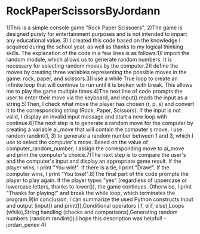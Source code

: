 # RockPaperScissorsByJordann
1)This is a simple console game "Rock Paper Scissoers".
2)The game is designed purely for entertainment purposes and is not intended to impart any educational value.
3) I created this code based on the knowledge I acquired during the school year, as well as thanks to my logical thinking skills. The explanation of the code in a few lines is as follows:1)I import the random module, which allows us to generate random numbers. It is necessary for selecting random moves by the computer.2)I define the moves by creating three variables representing the possible moves in the game: rock, paper, and scissors.3)I use a while True loop to create an infinite loop that will continue to run until it is broken with break. This allows me to play the game multiple times.4)The next line of code prompts the user to enter their move via the keyboard, and input() reads the input as a string.5)Then, I check what move the player has chosen (r, p, s) and convert it to the corresponding string (Rock, Paper, Scissors). If the input is not valid, I display an invalid input message and start a new loop with continue.6)The next step is to generate a random move for the computer by creating a variable ai_move that will contain the computer's move. I use random.randint(1, 3) to generate a random number between 1 and 3, which I use to select the computer's move. Based on the value of computer_random_number, I assign the corresponding move to ai_move and print the computer's choice.7)The next step is to compare the user's and the computer's input and display an appropriate game result. If the player wins, I print "You win!". If there is a tie, I print "Draw!". If the computer wins, I print "You lose!".8)The final part of the code prompts the player to play again. If the player types "yes" (regardless of uppercase or lowercase letters, thanks to lower()), the game continues. Otherwise, I print "Thanks for playing!" and break the while loop, which terminates the program.9)In conclusion, I can summarize the used Python constructs:Input and output (input() and print()),Conditional operators (if, elif, else),Loops (while),String handling (checks and comparisons),Generating random numbers (random.randint()).I hope this description was helpful! -jordan_penev
4)

